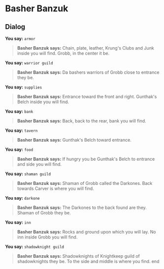 # Basher Banzuk
## Dialog

**You say:** `armor`



>**Basher Banzuk says:** Chain, plate, leather, Krung's Clubs and Junk inside you will find.  Grobb, in the center it be.

**You say:** `warrior guild`



>**Basher Banzuk says:** Da bashers warriors of Grobb close to entrance they be.

**You say:** `supplies`



>**Basher Banzuk says:** Entrance toward the front and right.  Gunthak's Belch inside you will find.

**You say:** `bank`



>**Basher Banzuk says:** Back, back to the rear, bank you will find.

**You say:** `tavern`



>**Basher Banzuk says:** Gunthak's Belch toward entrance.

**You say:** `food`



>**Basher Banzuk says:** If hungry you be Gunthak's Belch to entrance and side you will find.

**You say:** `shaman guild`



>**Basher Banzuk says:** Shaman of Grobb called the Darkones.  Back towards Carver is where you will find.

**You say:** `darkone`



>**Basher Banzuk says:** The Darkones to the back found are they.  Shaman of Grobb they be.

**You say:** `inn`



>**Basher Banzuk says:** Rocks and ground upon which you will lay.  No inn inside Grobb you will find.

**You say:** `shadowknight guild`



>**Basher Banzuk says:** Shadowknights of Knightkeep guild of shadowknights they be.  To the side and middle is where you find.
end